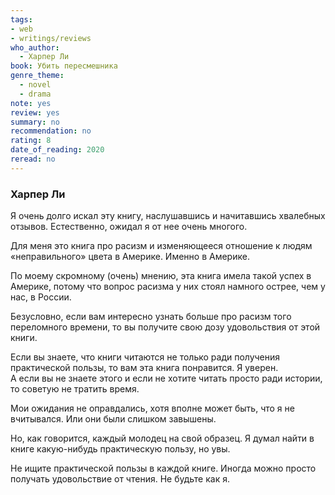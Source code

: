 ```yaml
---
tags:
- web
- writings/reviews
who_author:
  - Харпер Ли
book: Убить пересмешника
genre_theme:
  - novel
  - drama
note: yes
review: yes
summary: no
recommendation: no
rating: 8
date_of_reading: 2020
reread: no
---
```

### Харпер Ли

Я очень долго искал эту книгу, наслушавшись и начитавшись хвалебных отзывов. Естественно, ожидал я от нее очень многого.  

Для меня это книга про расизм и изменяющееся отношение к людям «неправильного» цвета в Америке. Именно в Америке.  

По моему скромному (очень) мнению, эта книга имела такой успех в Америке, потому что вопрос расизма у них стоял намного острее, чем у нас, в России.  

Безусловно, если вам интересно узнать больше про расизм того переломного времени, то вы получите свою дозу удовольствия от этой книги.  

Если вы знаете, что книги читаются не только ради получения практической пользы, то вам эта книга понравится. Я уверен.  
А если вы не знаете этого и если не хотите читать просто ради истории, то советую не тратить время.  

Мои ожидания не оправдались, хотя вполне может быть, что я не вчитывался. Или они были слишком завышены.  

Но, как говорится, каждый молодец на свой образец. Я думал найти в книге какую-нибудь практическую пользу, но увы.  

Не ищите практической пользы в каждой книге. Иногда можно просто получать удовольствие от чтения. Не будьте как я.